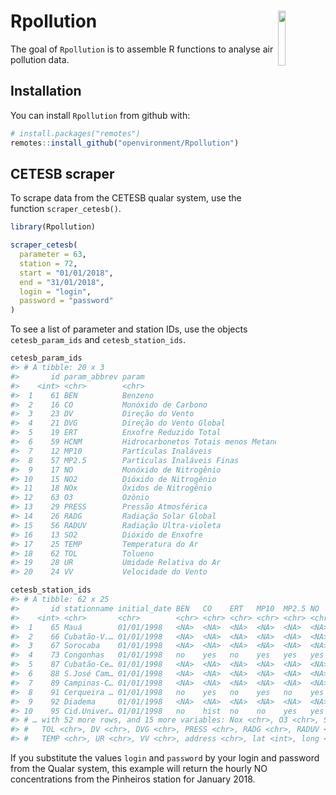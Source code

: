 
# Rpollution <img src="man/figures/logo.png" align="right" width = "15%">

The goal of `Rpollution` is to assemble R functions to analyse air
pollution data.

## Installation

You can install `Rpollution` from github with:

``` r
# install.packages("remotes")
remotes::install_github("openvironment/Rpollution")
```

## CETESB scraper

To scrape data from the CETESB qualar system, use the function
`scraper_cetesb()`.

``` r
library(Rpollution)

scraper_cetesb(
  parameter = 63, 
  station = 72, 
  start = "01/01/2018", 
  end = "31/01/2018", 
  login = "login", 
  password = "password"
)
```

To see a list of parameter and station IDs, use the objects
`cetesb_param_ids` and `cetesb_station_ids`.

``` r
cetesb_param_ids
#> # A tibble: 20 x 3
#>       id param_abbrev param                              
#>    <int> <chr>        <chr>                              
#>  1    61 BEN          Benzeno                            
#>  2    16 CO           Monóxido de Carbono                
#>  3    23 DV           Direção do Vento                   
#>  4    21 DVG          Direção do Vento Global            
#>  5    19 ERT          Enxofre Reduzido Total             
#>  6    59 HCNM         Hidrocarbonetos Totais menos Metano
#>  7    12 MP10         Partículas Inaláveis               
#>  8    57 MP2.5        Partículas Inaláveis Finas         
#>  9    17 NO           Monóxido de Nitrogênio             
#> 10    15 NO2          Dióxido de Nitrogênio              
#> 11    18 NOx          Óxidos de Nitrogênio               
#> 12    63 O3           Ozônio                             
#> 13    29 PRESS        Pressão Atmosférica                
#> 14    26 RADG         Radiação Solar Global              
#> 15    56 RADUV        Radiação Ultra-violeta             
#> 16    13 SO2          Dióxido de Enxofre                 
#> 17    25 TEMP         Temperatura do Ar                  
#> 18    62 TOL          Tolueno                            
#> 19    28 UR           Umidade Relativa do Ar             
#> 20    24 VV           Velocidade do Vento
```

``` r
cetesb_station_ids
#> # A tibble: 62 x 25
#>       id stationname initial_date BEN   CO    ERT   MP10  MP2.5 NO    NO2  
#>    <int> <chr>       <chr>        <chr> <chr> <chr> <chr> <chr> <chr> <chr>
#>  1    65 Mauá        01/01/1998   <NA>  <NA>  <NA>  <NA>  <NA>  <NA>  <NA> 
#>  2    66 Cubatão-V.… 01/01/1998   <NA>  <NA>  <NA>  <NA>  <NA>  <NA>  <NA> 
#>  3    67 Sorocaba    01/01/1998   <NA>  <NA>  <NA>  <NA>  <NA>  <NA>  <NA> 
#>  4    73 Congonhas   01/01/1998   no    yes   no    yes   yes   yes   yes  
#>  5    87 Cubatão-Ce… 01/01/1998   <NA>  <NA>  <NA>  <NA>  <NA>  <NA>  <NA> 
#>  6    88 S.José Cam… 01/01/1998   <NA>  <NA>  <NA>  <NA>  <NA>  <NA>  <NA> 
#>  7    89 Campinas-C… 01/01/1998   <NA>  <NA>  <NA>  <NA>  <NA>  <NA>  <NA> 
#>  8    91 Cerqueira … 01/01/1998   no    yes   no    yes   no    yes   yes  
#>  9    92 Diadema     01/01/1998   <NA>  <NA>  <NA>  <NA>  <NA>  <NA>  <NA> 
#> 10    95 Cid.Univer… 01/01/1998   no    hist  no    no    yes   yes   yes  
#> # … with 52 more rows, and 15 more variables: Nox <chr>, O3 <chr>, SO2 <chr>,
#> #   TOL <chr>, DV <chr>, DVG <chr>, PRESS <chr>, RADG <chr>, RADUV <chr>,
#> #   TEMP <chr>, UR <chr>, VV <chr>, address <chr>, lat <int>, long <int>
```

If you substitute the values `login` and `password` by your login and
password from the Qualar system, this example will return the hourly NO
concentrations from the Pinheiros station for January 2018.
